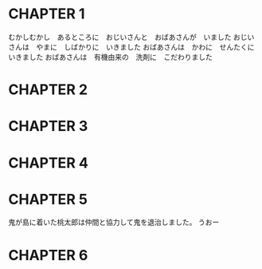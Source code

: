 # CHAPTER 1
むかしむかし　あるところに　おじいさんと　おばあさんが　いました
おじいさんは　やまに　しばかりに　いきました
おばあさんは　かわに　せんたくに　いきました
おばあさんは　有機由来の　洗剤に　こだわりました
# CHAPTER 2
# CHAPTER 3
# CHAPTER 4
# CHAPTER 5
鬼が島に着いた桃太郎は仲間と協力して鬼を退治しました。
うおー
# CHAPTER 6